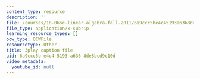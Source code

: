 ```yaml
---
content_type: resource
description: ''
file: /courses/18-06sc-linear-algebra-fall-2011/6a9ccc5be4c45193a6368de8bcd9c10d_Y_Ac6KiQ1t0.vtt
file_type: application/x-subrip
learning_resource_types: []
ocw_type: OCWFile
resourcetype: Other
title: 3play caption file
uid: 6a9ccc5b-e4c4-5193-a636-8de8bcd9c10d
video_metadata:
  youtube_id: null
---
```

